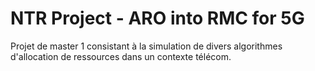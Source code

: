 NTR Project - ARO into RMC for 5G
=================================
Projet de master 1 consistant à la simulation de divers algorithmes d'allocation
de ressources dans un contexte télécom.
